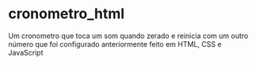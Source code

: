 # cronometro_html
Um cronometro que toca um som quando zerado e reinicia com um outro número que foi configurado anteriormente feito em HTML, CSS e JavaScript
